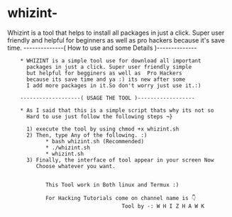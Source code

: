 # whizint-
Whizint is a tool that helps to install all packages in just a click. Super user friendly and helpful for beginners as well as pro hackers because it's save time. 
--------------( How to use and some Details )--------------

        * WHIZINT is a simple tool use for download all important
          packages in just a click. Super user friendly simple
          but helpful for begginers as well as  Pro Hackers
          because its save time and ya :) its new after some
          I add more packages in it.So don't worry just use it.:)

        -------------------( USAGE THE TOOL )------------------

        * As I said that this is a simple script thats why its not so
          Hard to use just follow the following steps ¬}

          1) execute the tool by using chmod +x whizint.sh
          2) Then, type Any of the following. :)
                * bash whizint.sh (Recommended)
                * ./whizint.sh
                * whizint.sh
          3) Finally, the interface of tool appear in your screen Now
             Choose whatever you want.


                This Tool work in Both linux and Termux :)

                For Hacking Tutorials come on channel name is 👇
                                        Tool by -: W H I Z H A W K
